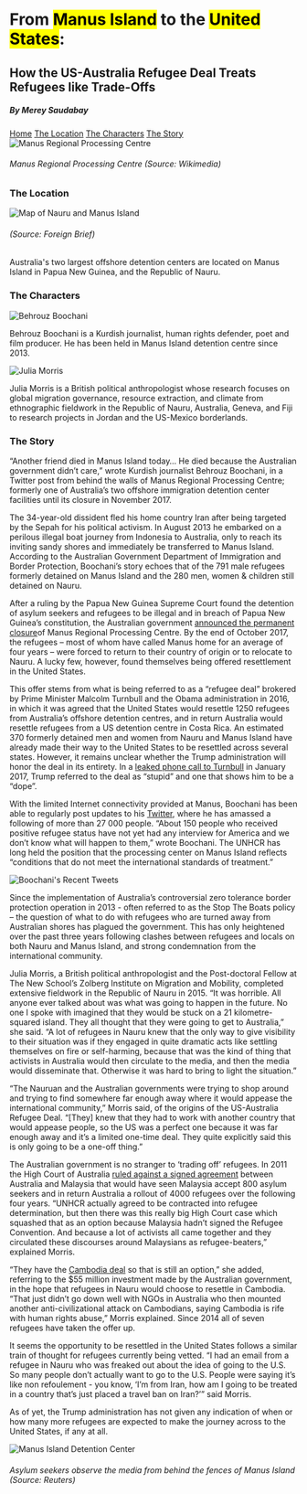 <head>
			<meta charset="utf-8" />
			<title>From Manus Island to the U.S.</title>
			<meta property="og:title" content="From Manus Island to the U.S.">
			<link rel="stylesheet" href="style.css" type="text/css" />
	</head>
	<body>
		<div id="Home"></div>
    <h1>From <mark class="green">Manus Island</mark> to the <mark class="green">United States</mark>:</h1>
		<h2>How the US-Australia Refugee Deal Treats Refugees like Trade-Offs</h2>
		<h5>By Merey Saudabay</h5>
		<div class="navbar">
			<a class="active" href="#Home">Home</a>
		  <a href="#The Location">The Location</a>
		  <a href="#The Characters">The Characters</a>
		  <a href="#The Story">The Story</a>
		</div>
		<div class="main">
	<img src="manus.jpg" alt="Manus Regional Processing Centre" class="image1">
	<h6>Manus Regional Processing Centre (Source: Wikimedia)</h6>
	<div id="The Location">
	<h3>The Location</h3>
	<img src="location.jpg" alt="Map of Nauru and Manus Island" class="image1">
	<h6>(Source: Foreign Brief)</h6>
	<p>Australia's two largest offshore detention centers are located on Manus Island in Papua New Guinea, and the Republic of Nauru.</p>
	</div>
	<div id="The Characters">
	<h3>The Characters</h3>
	 <img src="Behrouz.jpg" alt="Behrouz Boochani" class="image2">
	 <p>Behrouz Boochani is a Kurdish journalist, human rights defender, poet and film producer. He has been held in Manus Island detention centre since 2013.</p>
	 <img src="Julia.jpg" alt="Julia Morris" class="image2">
	 <p>Julia Morris is a British political anthropologist whose research focuses on global migration governance, resource extraction, and climate from ethnographic fieldwork in the Republic of Nauru, Australia, Geneva, and Fiji to research projects in Jordan and the US-Mexico borderlands.</p>
	</div>
	</div>
	<div id="The Story">
	<h3>The Story</h3>
    <p>“Another friend died in Manus Island today… He died because the Australian government didn’t care,” wrote Kurdish journalist Behrouz Boochani, in a Twitter post from behind the walls of Manus Regional Processing Centre; formerly one of Australia’s two offshore immigration detention center facilities until its closure in November 2017.</p>
		<p>The 34-year-old dissident fled his home country Iran after being targeted by the Sepah for his political activism. In August 2013 he embarked on a perilous illegal boat journey from Indonesia to Australia, only to reach its inviting sandy shores and immediately be transferred to Manus Island. According to the Australian Government Department of Immigration and Border Protection, Boochani’s story echoes that of the 791 male refugees formerly detained on Manus Island and the 280 men, women & children still detained on Nauru.</p>
		<p>After a ruling by the Papua New Guinea Supreme Court found the detention of asylum seekers and refugees to be illegal and in breach of Papua New Guinea’s constitution, the Australian government <a href="https://www.bbc.com/news/world-australia-37104363">announced the permanent closure</a>of Manus Regional Processing Centre. By the end of October 2017, the refugees – most of whom have called Manus home for an average of four years – were forced to return to their country of origin or to relocate to Nauru. A lucky few, however, found themselves being offered resettlement in the United States.</p>
		<p>This offer stems from what is being referred to as a “refugee deal” brokered by Prime Minister Malcolm Turnbull and the Obama administration in 2016, in which it was agreed that the United States would resettle 1250 refugees from Australia’s offshore detention centres, and in return Australia would resettle refugees from a US detention centre in Costa Rica. An estimated 370 formerly detained men and women from Nauru and Manus Island have already made their way to the United States to be resettled across several states. However, it remains unclear whether the Trump administration will honor the deal in its entirety. In a <a href="https://www.washingtonpost.com/graphics/2017/politics/australia-mexico-transcripts/?noredirect=on&utm_term=.b3300f5e5241">leaked phone call to Turnbull</a> in January 2017, Trump referred to the deal as “stupid” and one that shows him to be a “dope”.</p>
		<p>With the limited Internet connectivity provided at Manus, Boochani has been able to regularly post updates to his <a href="https://twitter.com/behrouzboochani">Twitter</a>, where he has amassed a following of more than 27 000 people. “About 150 people who received positive refugee status have not yet had any interview for America and we don’t know what will happen to them,” wrote Boochani. The UNHCR has long held the position that the processing center on Manus Island reflects “conditions that do not meet the international standards of treatment.”</p>
		<img src="boochanitwitter.jpg" alt="Boochani's Recent Tweets" class="image2">
		<p>Since the implementation of Australia’s controversial zero tolerance border protection operation in 2013 - often referred to as the Stop The Boats policy – the question of what to do with refugees who are turned away from Australian shores has plagued the government. This has only heightened over the past three years following clashes between refugees and locals on both Nauru and Manus Island, and strong condemnation from the international community.</p>
		<p>Julia Morris, a British political anthropologist and the Post-doctoral Fellow at The New School’s Zolberg Institute on Migration and Mobility, completed extensive fieldwork in the Republic of Nauru in 2015. “It was horrible. All anyone ever talked about was what was going to happen in the future. No one I spoke with imagined that they would be stuck on a 21 kilometre-squared island. They all thought that they were going to get to Australia,” she said. “A lot of refugees in Nauru knew that the only way to give visibility to their situation was if they engaged in quite dramatic acts like settling themselves on fire or self-harming, because that was the kind of thing that activists in Australia would then circulate to the media, and then the media would disseminate that. Otherwise it was hard to bring to light the situation.”</p>
		<p>“The Nauruan and the Australian governments were trying to shop around and trying to find somewhere far enough away where it would
appease the international community,” Morris said, of the origins of the US-Australia Refugee Deal. “[They] knew that they had to work with another country that would appease people, so the US was a perfect one because it was far enough away and it’s a limited one-time deal. They quite explicitly said this is only going to be a one-off thing.”</p>
		<p>The Australian government is no stranger to ‘trading off’ refugees. In 2011 the High Court of Australia <a href="https://uk.reuters.com/article/uk-australia-malaysia-idUKTRE77U0OD20110831">ruled against a signed agreement</a> between Australia and Malaysia that would have seen Malaysia accept 800 asylum seekers and in return Australia a rollout of 4000 refugees over the following four years. “UNHCR actually agreed to be contracted into refugee determination, but then there was this really big High Court case which squashed that as an option because Malaysia hadn’t signed the Refugee Convention. And because a lot of activists all came together and they circulated these discourses around Malaysians as refugee-beaters,” explained Morris.</p>
		<p>“They have the <a href="https://www.abc.net.au/news/2017-12-06/australia-remains-committed-to-refugee-resettlement-in-cambodia/9228838">Cambodia deal</a> so that is still an option,” she added, referring to the $55 million investment made by the Australian government, in the hope that refugees in Nauru would choose to resettle in Cambodia. “That just didn’t go down well with NGOs in Australia who then mounted another anti-civilizational attack on Cambodians, saying Cambodia is rife with human rights abuse,” Morris explained. Since 2014 all of seven refugees have taken the offer up.</p>
		<p>It seems the opportunity to be resettled in the United States follows a similar train of thought for refugees currently being vetted. “I had an email from a refugee in Nauru who was freaked out about the idea of going to the U.S. So many people don’t actually want to go to the U.S. People were saying it’s like non refoulement - you know, ‘I’m from Iran, how am I going to be treated in a country that’s just placed a travel ban on Iran?’” said Morris.</p>
		<p>As of yet, the Trump administration has not given any indication of when or how many more refugees are expected to make the journey across to the
United States, if any at all.</p>
		<img src="detentioncenter.jpg" alt="Manus Island Detention Center" class="image1">
		<h6>Asylum seekers observe the media from behind the fences of Manus Island (Source: Reuters)</h6>
		<p></p>
		<p></p>
</div>
	</body>
</html>
